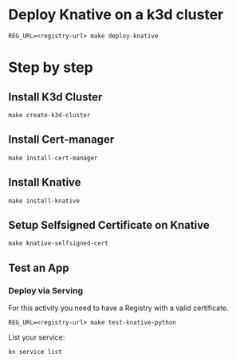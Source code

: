 # Deploy Knative on a k3d cluster

`REG_URL=<registry-url> make deploy-knative`

# Step by step

## Install K3d Cluster

`make create-k3d-cluster`

## Install Cert-manager

`make install-cert-manager`

## Install Knative

`make install-knative`

## Setup Selfsigned Certificate on Knative

`make knative-selfsigned-cert`

## Test an App

### Deploy via Serving

For this activity you need to have a Registry with a valid certificate.

`REG_URL=<registry-url> make test-knative-python`

List your service:

  `kn service list`